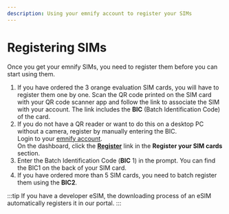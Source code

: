 ```yaml
---
description: Using your emnify account to register your SIMs
---
```

# Registering SIMs

Once you get your emnify SIMs, you need to register them before you can start using them.

1. If you have ordered the 3 orange evaluation SIM cards, you will have to register them one by one.
Scan the QR code printed on the SIM card with your QR code scanner app and follow the link to associate the SIM with your account.
The link includes the **BIC** (Batch Identification Code) of the card.
1. If you do not have a QR reader or want to do this on a desktop PC without a camera, register by manually entering the BIC.  
Login to your [emnify account](https://portal.emnify.com).  
On the dashboard, click the [**Register**](https://portal.emnify.com/sim-registration/single) link in the **Register your SIM cards** section.
1. Enter the Batch Identification Code (**BIC** 1) in the prompt. You can find the BIC1 on the back of your SIM card.
1. If you have ordered more than 5 SIM cards, you need to batch register them using the **BIC2**.  

:::tip
If you have a developer eSIM, the downloading process of an eSIM automatically registers it in our portal.
:::